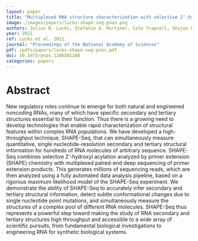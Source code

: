 ```yaml
---
layout: paper
title: "Multiplexed RNA structure characterization with selective 2'-hydroxyl acylation analyzed by primer extension sequencing (SHAPE-Seq)"
image: /images/papers/lucks-shape-seq-pnas.png
authors: Julius B. Lucks, Stefanie A. Mortimer, Cole Trapnell, Shujun Luo, Sharon Aviran, Gary P. Schroth, Lior Pachter, Jennifer A. Doudna, Adam P. Arkin.
year: 2011
ref: Lucks et al. 2011.
journal: "Proceedings of the National Academy of Sciences"
pdf: /pdfs/papers/lucks-shape-seq-pnas.pdf
doi: 10.1073/pnas.1106501108
categories: papers
---
```


# Abstract

New regulatory roles continue to emerge for both natural and engineered noncoding RNAs, many of which have specific secondary and tertiary structures essential to their function. Thus there is a growing need to develop technologies that enable rapid characterization of structural features within complex RNA populations. We have developed a high-throughput technique, SHAPE-Seq, that can simultaneously measure quantitative, single nucleotide-resolution secondary and tertiary structural information for hundreds of RNA molecules of arbitrary sequence. SHAPE-Seq combines selective 2′-hydroxyl acylation analyzed by primer extension (SHAPE) chemistry with multiplexed paired-end deep sequencing of primer extension products. This generates millions of sequencing reads, which are then analyzed using a fully automated data analysis pipeline, based on a rigorous maximum likelihood model of the SHAPE-Seq experiment. We demonstrate the ability of SHAPE-Seq to accurately infer secondary and tertiary structural information, detect subtle conformational changes due to single nucleotide point mutations, and simultaneously measure the structures of a complex pool of different RNA molecules. SHAPE-Seq thus represents a powerful step toward making the study of RNA secondary and tertiary structures high throughput and accessible to a wide array of scientific pursuits, from fundamental biological investigations to engineering RNA for synthetic biological systems.